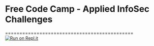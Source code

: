 # Free Code Camp - Applied InfoSec Challenges
=============================================
[![Run on Repl.it](https://repl.it/badge/github/freeCodeCamp/boilerplate-infosec)](https://repl.it/github/freeCodeCamp/boilerplate-infosec)